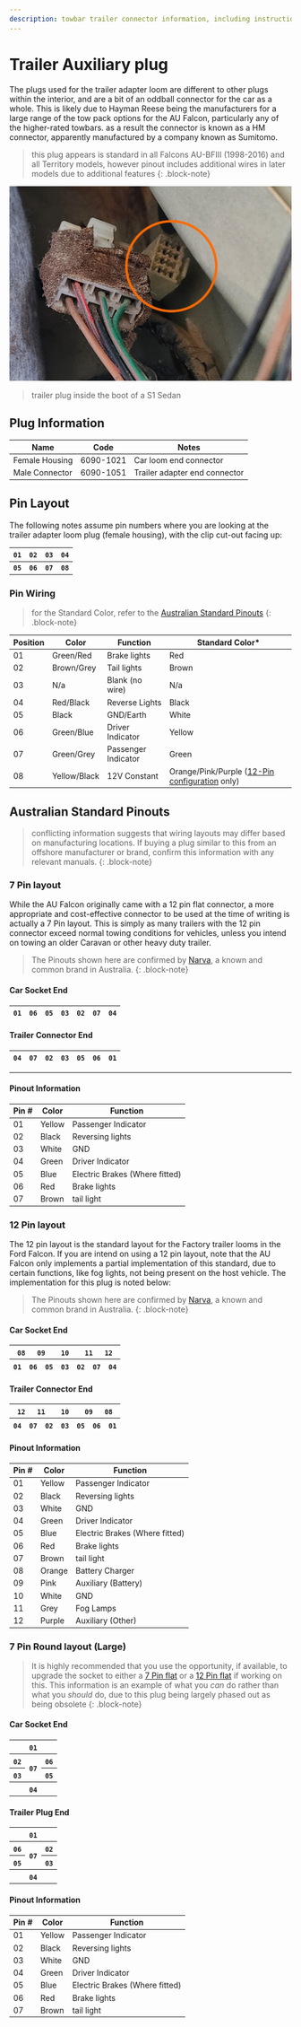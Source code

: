 ```yaml
---
description: towbar trailer connector information, including instructions on how to wire a custom trailer plug (if required). Partially applicable to BA-BF Falcons and SX-SZ Territorys
---
```


# Trailer Auxiliary plug

The plugs used for the trailer adapter loom are different to other plugs within the interior, and are a bit of an oddball connector for the car as a whole. This is likely due to Hayman Reese being the manufacturers for a large range of the tow pack options for the AU Falcon, particularly any of the higher-rated towbars. as a result the connector is known as a HM connector, apparently manufactured by a company known as Sumitomo.

> this plug appears is standard in all Falcons AU-BFIII (1998-2016) and all Territory models, however pinout includes additional wires in later models due to additional features
{: .block-note}

![Trailer loom plug 98 Sedan](./sedan-trailer-plug.jpg)

> trailer plug inside the boot of a S1 Sedan

## Plug Information

| Name | Code | Notes |
| --- | --- | --- |
| Female Housing | 6090-1021 | Car loom end connector |
| Male Connector | 6090-1051 | Trailer adapter end connector |

## Pin Layout
The following notes assume pin numbers where you are looking at the trailer adapter loom plug (female housing), with the clip cut-out facing up:

| `01` | `02` | `03` | `04` |
| --- | --- | --- | --- |
| **`05`** | **`06`** | **`07`** | **`08`** |

### Pin Wiring

> for the Standard Color, refer to the [Australian Standard Pinouts](#australian-standard-pinouts)
{: .block-note}

| Position | Color | Function | Standard Color* |
| --- | --- | --- | --- |
| 01 | Green/Red | Brake lights | Red |
| 02 | Brown/Grey | Tail lights | Brown |
| 03 | N/a | Blank (no wire) | N/a |
| 04 | Red/Black | Reverse Lights | Black |
| 05 | Black | GND/Earth | White |
| 06 | Green/Blue | Driver Indicator | Yellow |
| 07 | Green/Grey | Passenger Indicator | Green |
| 08 | Yellow/Black | 12V Constant | Orange/Pink/Purple ([12-Pin configuration](#12-pin-layout) only) |

## Australian Standard Pinouts

> conflicting information suggests that wiring layouts may differ based on manufacturing locations. If buying a plug similar to this from an offshore manufacturer or brand, confirm this information with any relevant manuals.
{: .block-note}

### 7 Pin layout

While the AU Falcon originally came with a 12 pin flat connector, a more appropriate and cost-effective connector to be used at the time of writing is actually a 7 Pin layout. This is simply as many trailers with the 12 pin connector exceed normal towing conditions for vehicles, unless you intend on towing an older Caravan or other heavy duty trailer.

> The Pinouts shown here are confirmed by [Narva](../../Credits.md#information-cross-referencing), a known and common brand in Australia.
{: .block-note}

#### Car Socket End

<!--coded as a HTML table as single line-->
<table>
    <thead>
        <th><code>01</code></th>
        <th><code>06</code></th>
        <th><code>05</code></th>
        <th><code>03</code></th>
        <th><code>02</code></th>
        <th><code>07</code></th>
        <th><code>04</code></th>
    </thead>
</table>

#### Trailer Connector End

<table>
    <thead>
        <th><code>04</code></th>
        <th><code>07</code></th>
        <th><code>02</code></th>
        <th><code>03</code></th>
        <th><code>05</code></th>
        <th><code>06</code></th>
        <th><code>01</code></th>
    </thead>
</table>

---

#### Pinout Information

| Pin # | Color | Function |
| --- | --- | --- |
| 01 | Yellow | Passenger Indicator |
| 02 | Black | Reversing lights |
| 03 | White | GND |
| 04 | Green | Driver Indicator |
| 05 | Blue | Electric Brakes (Where fitted) |
| 06 | Red | Brake lights |
| 07 | Brown | tail light |

### 12 Pin layout

The 12 pin layout is the standard layout for the Factory trailer looms in the Ford Falcon. If you are intend on using a 12 pin layout, note that the AU Falcon only implements a partial implementation of this standard, due to certain functions, like fog lights, not being present on the host vehicle. The implementation for this plug is noted below:

> The Pinouts shown here are confirmed by [Narva](../../Credits.md#information-cross-referencing), a known and common brand in Australia.
{: .block-note}

#### Car Socket End

<table>
    <thead>
        <th colspan="7"><code>08</code></th>
        <th colspan="7"><code>09</code></th>
        <th colspan="7"><code>10</code></th>
        <th colspan="7"><code>11</code></th>
        <th colspan="7"><code>12</code></th>
    </thead>
    <thead>
        <th colspan="5"><code>01</code></th>
        <th colspan="5"><code>06</code></th>
        <th colspan="5"><code>05</code></th>
        <th colspan="5"><code>03</code></th>
        <th colspan="5"><code>02</code></th>
        <th colspan="5"><code>07</code></th>
        <th colspan="5"><code>04</code></th>
    </thead>
</table>

#### Trailer Connector End

<table>
    <thead style="text-align: center">
        <th colspan="7"><code>12</code></th>
        <th colspan="7"><code>11</code></th>
        <th colspan="7"><code>10</code></th>
        <th colspan="7"><code>09</code></th>
        <th colspan="7"><code>08</code></th>
    </thead>
    <thead>
        <th colspan="5"><code>04</code></th>
        <th colspan="5"><code>07</code></th>
        <th colspan="5"><code>02</code></th>
        <th colspan="5"><code>03</code></th>
        <th colspan="5"><code>05</code></th>
        <th colspan="5"><code>06</code></th>
        <th colspan="5"><code>01</code></th>
    </thead>
</table>

#### Pinout Information

| Pin # | Color | Function |
| --- | --- | --- |
| 01 | Yellow | Passenger Indicator |
| 02 | Black | Reversing lights |
| 03 | White | GND |
| 04 | Green | Driver Indicator |
| 05 | Blue | Electric Brakes (Where fitted) |
| 06 | Red | Brake lights |
| 07 | Brown | tail light |
| 08 | Orange | Battery Charger |
| 09 | Pink | Auxiliary (Battery) |
| 10 | White | GND |
| 11 | Grey | Fog Lamps |
| 12 | Purple | Auxiliary (Other) |

### 7 Pin Round layout (Large)

> It is highly recommended that you use the opportunity, if available, to upgrade the socket to either a [7 Pin flat](#7-pin-layout) or a [12 Pin flat](#12-pin-layout) if working on this. This information is an example of what you *can* do rather than what you *should* do, due to this plug being largely phased out as being obsolete
{: .block-note}

#### Car Socket End

<table>
    <tr>
        <th colspan="3"><code>01</code></th>
    </tr>
    <tr>
        <th><code>02</code></th>
        <th rowspan="2"><code>07</code></th>
        <th><code>06</code></th>
    </tr>
    <tr>
        <th><code>03</code></th>
        <th><code>05</code></th>
    </tr>
    <tr>
        <th colspan="3"><code>04</code></th>
    </tr>
</table>

#### Trailer Plug End

<table>
    <tr>
        <th colspan="3"><code>01</code></th>
    </tr>
    <tr>
        <th><code>06</code></th>
        <th rowspan="2"><code>07</code></th>
        <th><code>02</code></th>
    </tr>
    <tr>
        <th><code>05</code></th>
        <th><code>03</code></th>
    </tr>
    <tr>
        <th colspan="3"><code>04</code></th>
    </tr>
</table>

#### Pinout Information

| Pin # | Color | Function |
| --- | --- | --- |
| 01 | Yellow | Passenger Indicator |
| 02 | Black | Reversing lights |
| 03 | White | GND |
| 04 | Green | Driver Indicator |
| 05 | Blue | Electric Brakes (Where fitted) |
| 06 | Red | Brake lights |
| 07 | Brown | tail light |